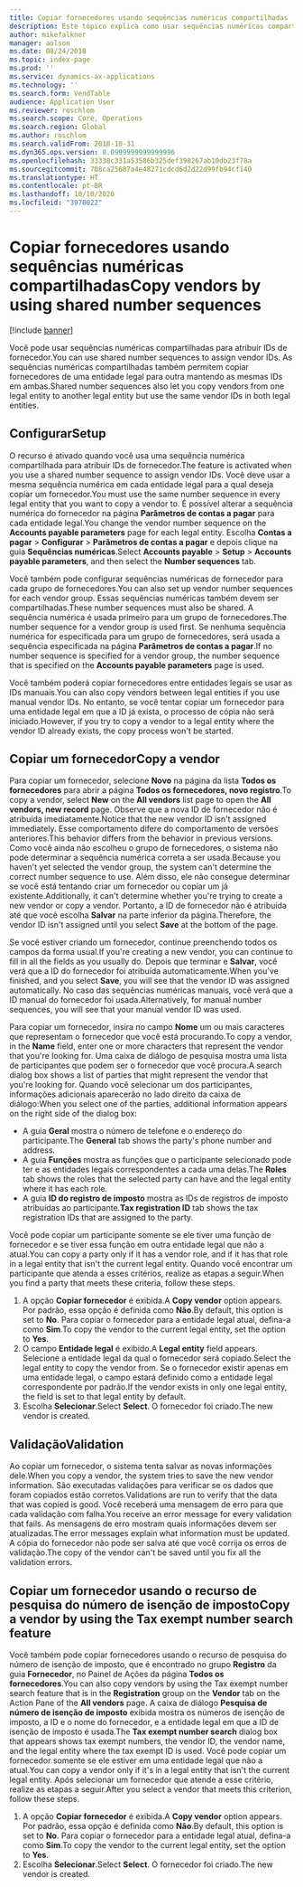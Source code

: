 ```yaml
---
title: Copiar fornecedores usando sequências numéricas compartilhadas
description: Este tópico explica como usar sequências numéricas compartilhadas para copiar um fornecedor para outra entidade legal mantendo a mesma ID.
author: mikefalkner
manager: aolson
ms.date: 08/24/2018
ms.topic: index-page
ms.prod: ''
ms.service: dynamics-ax-applications
ms.technology: ''
ms.search.form: VendTable
audience: Application User
ms.reviewer: roschlom
ms.search.scope: Core, Operations
ms.search.region: Global
ms.author: roschlom
ms.search.validFrom: 2018-10-31
ms.dyn365.ops.version: 8.0999999999999996
ms.openlocfilehash: 33338c331a53586b325def398267ab10db23f78a
ms.sourcegitcommit: 708ca25687a4e48271cdcd6d2d22d99fb94cf140
ms.translationtype: HT
ms.contentlocale: pt-BR
ms.lasthandoff: 10/10/2020
ms.locfileid: "3978022"
---
```

# <a name="copy-vendors-by-using-shared-number-sequences"></a><span data-ttu-id="99eea-103">Copiar fornecedores usando sequências numéricas compartilhadas</span><span class="sxs-lookup"><span data-stu-id="99eea-103">Copy vendors by using shared number sequences</span></span>

[!include [banner](../includes/banner.md)]

<span data-ttu-id="99eea-104">Você pode usar sequências numéricas compartilhadas para atribuir IDs de fornecedor.</span><span class="sxs-lookup"><span data-stu-id="99eea-104">You can use shared number sequences to assign vendor IDs.</span></span> <span data-ttu-id="99eea-105">As sequências numéricas compartilhadas também permitem copiar fornecedores de uma entidade legal para outra mantendo as mesmas IDs em ambas.</span><span class="sxs-lookup"><span data-stu-id="99eea-105">Shared number sequences also let you copy vendors from one legal entity to another legal entity but use the same vendor IDs in both legal entities.</span></span>

## <a name="setup"></a><span data-ttu-id="99eea-106">Configurar</span><span class="sxs-lookup"><span data-stu-id="99eea-106">Setup</span></span>

<span data-ttu-id="99eea-107">O recurso é ativado quando você usa uma sequência numérica compartilhada para atribuir IDs de fornecedor.</span><span class="sxs-lookup"><span data-stu-id="99eea-107">The feature is activated when you use a shared number sequence to assign vendor IDs.</span></span> <span data-ttu-id="99eea-108">Você deve usar a mesma sequência numérica em cada entidade legal para a qual deseja copiar um fornecedor.</span><span class="sxs-lookup"><span data-stu-id="99eea-108">You must use the same number sequence in every legal entity that you want to copy a vendor to.</span></span> <span data-ttu-id="99eea-109">É possível alterar a sequência numérica do fornecedor na página **Parâmetros de contas a pagar** para cada entidade legal.</span><span class="sxs-lookup"><span data-stu-id="99eea-109">You change the vendor number sequence on the **Accounts payable parameters** page for each legal entity.</span></span> <span data-ttu-id="99eea-110">Escolha **Contas a pagar** \> **Configurar** \> **Parâmetros de contas a pagar** e depois clique na guia **Sequências numéricas**.</span><span class="sxs-lookup"><span data-stu-id="99eea-110">Select **Accounts payable** \> **Setup** \> **Accounts payable parameters**, and then select the **Number sequences** tab.</span></span>

<span data-ttu-id="99eea-111">Você também pode configurar sequências numéricas de fornecedor para cada grupo de fornecedores.</span><span class="sxs-lookup"><span data-stu-id="99eea-111">You can also set up vendor number sequences for each vendor group.</span></span> <span data-ttu-id="99eea-112">Essas sequências numéricas também devem ser compartilhadas.</span><span class="sxs-lookup"><span data-stu-id="99eea-112">These number sequences must also be shared.</span></span> <span data-ttu-id="99eea-113">A sequência numérica é usada primeiro para um grupo de fornecedores.</span><span class="sxs-lookup"><span data-stu-id="99eea-113">The number sequence for a vendor group is used first.</span></span> <span data-ttu-id="99eea-114">Se nenhuma sequência numérica for especificada para um grupo de fornecedores, será usada a sequência especificada na página **Parâmetros de contas a pagar**.</span><span class="sxs-lookup"><span data-stu-id="99eea-114">If no number sequence is specified for a vendor group, the number sequence that is specified on the **Accounts payable parameters** page is used.</span></span>

<span data-ttu-id="99eea-115">Você também poderá copiar fornecedores entre entidades legais se usar as IDs manuais.</span><span class="sxs-lookup"><span data-stu-id="99eea-115">You can also copy vendors between legal entities if you use manual vendor IDs.</span></span> <span data-ttu-id="99eea-116">No entanto, se você tentar copiar um fornecedor para uma entidade legal em que a ID já exista, o processo de cópia não será iniciado.</span><span class="sxs-lookup"><span data-stu-id="99eea-116">However, if you try to copy a vendor to a legal entity where the vendor ID already exists, the copy process won't be started.</span></span>

## <a name="copy-a-vendor"></a><span data-ttu-id="99eea-117">Copiar um fornecedor</span><span class="sxs-lookup"><span data-stu-id="99eea-117">Copy a vendor</span></span>

<span data-ttu-id="99eea-118">Para copiar um fornecedor, selecione **Novo** na página da lista **Todos os fornecedores** para abrir a página **Todos os fornecedores, novo registro**.</span><span class="sxs-lookup"><span data-stu-id="99eea-118">To copy a vendor, select **New** on the **All vendors** list page to open the **All vendors, new record** page.</span></span> <span data-ttu-id="99eea-119">Observe que a nova ID de fornecedor não é atribuída imediatamente.</span><span class="sxs-lookup"><span data-stu-id="99eea-119">Notice that the new vendor ID isn't assigned immediately.</span></span> <span data-ttu-id="99eea-120">Esse comportamento difere do comportamento de versões anteriores.</span><span class="sxs-lookup"><span data-stu-id="99eea-120">This behavior differs from the behavior in previous versions.</span></span> <span data-ttu-id="99eea-121">Como você ainda não escolheu o grupo de fornecedores, o sistema não pode determinar a sequência numérica correta a ser usada.</span><span class="sxs-lookup"><span data-stu-id="99eea-121">Because you haven't yet selected the vendor group, the system can't determine the correct number sequence to use.</span></span> <span data-ttu-id="99eea-122">Além disso, ele não consegue determinar se você está tentando criar um fornecedor ou copiar um já existente.</span><span class="sxs-lookup"><span data-stu-id="99eea-122">Additionally, it can't determine whether you're trying to create a new vendor or copy a vendor.</span></span> <span data-ttu-id="99eea-123">Portanto, a ID de fornecedor não é atribuída até que você escolha **Salvar** na parte inferior da página.</span><span class="sxs-lookup"><span data-stu-id="99eea-123">Therefore, the vendor ID isn't assigned until you select **Save** at the bottom of the page.</span></span>

<span data-ttu-id="99eea-124">Se você estiver criando um fornecedor, continue preenchendo todos os campos da forma usual.</span><span class="sxs-lookup"><span data-stu-id="99eea-124">If you're creating a new vendor, you can continue to fill in all the fields as you usually do.</span></span> <span data-ttu-id="99eea-125">Depois que terminar e **Salvar**, você verá que a ID do fornecedor foi atribuída automaticamente.</span><span class="sxs-lookup"><span data-stu-id="99eea-125">When you've finished, and you select **Save**, you will see that the vendor ID was assigned automatically.</span></span> <span data-ttu-id="99eea-126">No caso das sequências numéricas manuais, você verá que a ID manual do fornecedor foi usada.</span><span class="sxs-lookup"><span data-stu-id="99eea-126">Alternatively, for manual number sequences, you will see that your manual vendor ID was used.</span></span>

<span data-ttu-id="99eea-127">Para copiar um fornecedor, insira no campo **Nome** um ou mais caracteres que representam o fornecedor que você está procurando.</span><span class="sxs-lookup"><span data-stu-id="99eea-127">To copy a vendor, in the **Name** field, enter one or more characters that represent the vendor that you're looking for.</span></span> <span data-ttu-id="99eea-128">Uma caixa de diálogo de pesquisa mostra uma lista de participantes que podem ser o fornecedor que você procura.</span><span class="sxs-lookup"><span data-stu-id="99eea-128">A search dialog box shows a list of parties that might represent the vendor that you're looking for.</span></span> <span data-ttu-id="99eea-129">Quando você selecionar um dos participantes, informações adicionais aparecerão no lado direito da caixa de diálogo:</span><span class="sxs-lookup"><span data-stu-id="99eea-129">When you select one of the parties, additional information appears on the right side of the dialog box:</span></span>

- <span data-ttu-id="99eea-130">A guia **Geral** mostra o número de telefone e o endereço do participante.</span><span class="sxs-lookup"><span data-stu-id="99eea-130">The **General** tab shows the party's phone number and address.</span></span>
- <span data-ttu-id="99eea-131">A guia **Funções** mostra as funções que o participante selecionado pode ter e as entidades legais correspondentes a cada uma delas.</span><span class="sxs-lookup"><span data-stu-id="99eea-131">The **Roles** tab shows the roles that the selected party can have and the legal entity where it has each role.</span></span>
- <span data-ttu-id="99eea-132">A guia **ID do registro de imposto** mostra as IDs de registros de imposto atribuídas ao participante.</span><span class="sxs-lookup"><span data-stu-id="99eea-132">**Tax registration ID** tab shows the tax registration IDs that are assigned to the party.</span></span>

<span data-ttu-id="99eea-133">Você pode copiar um participante somente se ele tiver uma função de fornecedor e se tiver essa função em outra entidade legal que não a atual.</span><span class="sxs-lookup"><span data-stu-id="99eea-133">You can copy a party only if it has a vendor role, and if it has that role in a legal entity that isn't the current legal entity.</span></span> <span data-ttu-id="99eea-134">Quando você encontrar um participante que atenda a esses critérios, realize as etapas a seguir.</span><span class="sxs-lookup"><span data-stu-id="99eea-134">When you find a party that meets these criteria, follow these steps.</span></span>

1. <span data-ttu-id="99eea-135">A opção **Copiar fornecedor** é exibida.</span><span class="sxs-lookup"><span data-stu-id="99eea-135">A **Copy vendor** option appears.</span></span> <span data-ttu-id="99eea-136">Por padrão, essa opção é definida como **Não**.</span><span class="sxs-lookup"><span data-stu-id="99eea-136">By default, this option is set to **No**.</span></span> <span data-ttu-id="99eea-137">Para copiar o fornecedor para a entidade legal atual, defina-a como **Sim**.</span><span class="sxs-lookup"><span data-stu-id="99eea-137">To copy the vendor to the current legal entity, set the option to **Yes**.</span></span> 
2. <span data-ttu-id="99eea-138">O campo **Entidade legal** é exibido.</span><span class="sxs-lookup"><span data-stu-id="99eea-138">A **Legal entity** field appears.</span></span> <span data-ttu-id="99eea-139">Selecione a entidade legal da qual o fornecedor será copiado.</span><span class="sxs-lookup"><span data-stu-id="99eea-139">Select the legal entity to copy the vendor from.</span></span> <span data-ttu-id="99eea-140">Se o fornecedor existir apenas em uma entidade legal, o campo estará definido como a entidade legal correspondente por padrão.</span><span class="sxs-lookup"><span data-stu-id="99eea-140">If the vendor exists in only one legal entity, the field is set to that legal entity by default.</span></span>
3. <span data-ttu-id="99eea-141">Escolha **Selecionar**.</span><span class="sxs-lookup"><span data-stu-id="99eea-141">Select **Select**.</span></span> <span data-ttu-id="99eea-142">O fornecedor foi criado.</span><span class="sxs-lookup"><span data-stu-id="99eea-142">The new vendor is created.</span></span>

## <a name="validation"></a><span data-ttu-id="99eea-143">Validação</span><span class="sxs-lookup"><span data-stu-id="99eea-143">Validation</span></span>

<span data-ttu-id="99eea-144">Ao copiar um fornecedor, o sistema tenta salvar as novas informações dele.</span><span class="sxs-lookup"><span data-stu-id="99eea-144">When you copy a vendor, the system tries to save the new vendor information.</span></span> <span data-ttu-id="99eea-145">São executadas validações para verificar se os dados que foram copiados estão corretos.</span><span class="sxs-lookup"><span data-stu-id="99eea-145">Validations are run to verify that the data that was copied is good.</span></span> <span data-ttu-id="99eea-146">Você receberá uma mensagem de erro para que cada validação com falha.</span><span class="sxs-lookup"><span data-stu-id="99eea-146">You receive an error message for every validation that fails.</span></span> <span data-ttu-id="99eea-147">As mensagens de erro mostram quais informações devem ser atualizadas.</span><span class="sxs-lookup"><span data-stu-id="99eea-147">The error messages explain what information must be updated.</span></span> <span data-ttu-id="99eea-148">A cópia do fornecedor não pode ser salva até que você corrija os erros de validação.</span><span class="sxs-lookup"><span data-stu-id="99eea-148">The copy of the vendor can't be saved until you fix all the validation errors.</span></span>

## <a name="copy-a-vendor-by-using-the-tax-exempt-number-search-feature"></a><span data-ttu-id="99eea-149">Copiar um fornecedor usando o recurso de pesquisa do número de isenção de imposto</span><span class="sxs-lookup"><span data-stu-id="99eea-149">Copy a vendor by using the Tax exempt number search feature</span></span>

<span data-ttu-id="99eea-150">Você também pode copiar fornecedores usando o recurso de pesquisa do número de isenção de imposto, que é encontrado no grupo **Registro** da guia **Fornecedor**, no Painel de Ações da página **Todos os fornecedores**.</span><span class="sxs-lookup"><span data-stu-id="99eea-150">You can also copy vendors by using the Tax exempt number search feature that is in the **Registration** group on the **Vendor** tab on the Action Pane of the **All vendors** page.</span></span> <span data-ttu-id="99eea-151">A caixa de diálogo **Pesquisa de número de isenção de imposto** exibida mostra os números de isenção de imposto, a ID e o nome do fornecedor, e a entidade legal em que a ID de isenção de imposto é usada.</span><span class="sxs-lookup"><span data-stu-id="99eea-151">The **Tax exempt number search** dialog box that appears shows tax exempt numbers, the vendor ID, the vendor name, and the legal entity where the tax exempt ID is used.</span></span> <span data-ttu-id="99eea-152">Você pode copiar um fornecedor somente se ele estiver em uma entidade legal que não a atual.</span><span class="sxs-lookup"><span data-stu-id="99eea-152">You can copy a vendor only if it's in a legal entity that isn't the current legal entity.</span></span> <span data-ttu-id="99eea-153">Após selecionar um fornecedor que atende a esse critério, realize as etapas a seguir.</span><span class="sxs-lookup"><span data-stu-id="99eea-153">After you select a vendor that meets this criterion, follow these steps.</span></span>

1. <span data-ttu-id="99eea-154">A opção **Copiar fornecedor** é exibida.</span><span class="sxs-lookup"><span data-stu-id="99eea-154">A **Copy vendor** option appears.</span></span> <span data-ttu-id="99eea-155">Por padrão, essa opção é definida como **Não**.</span><span class="sxs-lookup"><span data-stu-id="99eea-155">By default, this option is set to **No**.</span></span> <span data-ttu-id="99eea-156">Para copiar o fornecedor para a entidade legal atual, defina-a como **Sim**.</span><span class="sxs-lookup"><span data-stu-id="99eea-156">To copy the vendor to the current legal entity, set the option to **Yes**.</span></span>
2. <span data-ttu-id="99eea-157">Escolha **Selecionar**.</span><span class="sxs-lookup"><span data-stu-id="99eea-157">Select **Select**.</span></span> <span data-ttu-id="99eea-158">O fornecedor foi criado.</span><span class="sxs-lookup"><span data-stu-id="99eea-158">The new vendor is created.</span></span>
